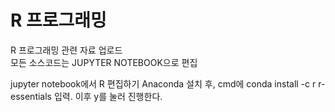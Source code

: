 # R 프로그래밍

R 프로그래밍 관련 자료 업로드	
모든 소스코드는 JUPYTER NOTEBOOK으로 편집

jupyter notebook에서 R 편집하기
Anaconda 설치 후, cmd에 conda install -c r r-essentials 입력. 이후 y를 눌러 진행한다.
